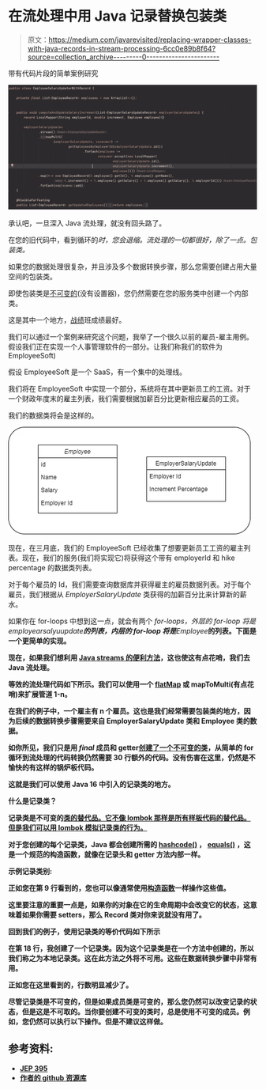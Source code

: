 # 在流处理中用 Java 记录替换包装类

> 原文：<https://medium.com/javarevisited/replacing-wrapper-classes-with-java-records-in-stream-processing-6cc0e89b8f64?source=collection_archive---------0----------------------->

带有代码片段的简单案例研究

![](img/1f4a73cbe6959591258a58bbdb5141d7.png)

承认吧，一旦深入 Java 流处理，就没有回头路了。

在您的旧代码中，看到循环的*时，您会退缩。流处理的一切都很好，除了一点。包装类。*

如果您的数据处理很复杂，并且涉及多个数据转换步骤，那么您需要创建占用大量空间的包装类。

即使包装类是[不可变的](/javarevisited/how-to-create-an-immutable-list-list-and-map-in-java-5ac1254c128?source=---------31------------------)(没有设置器)，您仍然需要在您的服务类中创建一个内部类。

这是其中一个地方，[战绩](https://openjdk.java.net/jeps/395)班成绩最好。

我们可以通过一个案例来研究这个问题，我举了一个很久以前的雇员-雇主用例。假设我们正在实现一个人事管理软件的一部分。让我们称我们的软件为 EmployeeSoft)

假设 EmployeeSoft 是一个 SaaS，有一个集中的处理线。

我们将在 EmployeeSoft 中实现一个部分，系统将在其中更新员工的工资。对于一个财政年度末的雇主列表，我们需要根据加薪百分比更新相应雇员的工资。

我们的数据类将会是这样的。

[![](img/69cba92ccfdb23394f658ff203cbb6b6.png)](https://javarevisited.blogspot.com/2018/02/java-9-example-factory-methods-for-collections-immutable-list-set-map.html)

现在，在三月底，我们的 EmployeeSoft 已经收集了想要更新员工工资的雇主列表。现在，我们的服务(我们将实现它)将获得这个带有 employerId 和 hike percentage 的数据类列表。

对于每个雇员的 Id，我们需要查询数据库并获得雇主的雇员数据列表。对于每个雇员，我们根据从 *EmployerSalaryUpdate* 类获得的加薪百分比来计算新的薪水。

如果你在 for-loops 中想到这一点，就会有两个 *for-loops，*外层的 *for-loop* 将是***employearsalyuupdate****的列表，内层的 *for-loop* 将是****Employee***的列表。下面是一个更简单的实现。**

**现在，如果我们想利用 [Java streams 的便利方法](https://www.java67.com/2014/04/java-8-stream-examples-and-tutorial.html)，这也使这有点花哨，我们去 Java 流处理。**

**等效的流处理代码如下所示。我们可以使用一个 [flatMap](https://javarevisited.blogspot.com/2016/03/difference-between-map-and-flatmap-in-java8.html) 或 mapToMulti(有点花哨)来扩展管道 1-n。**

**在我们的例子中，一个雇主有 n 个雇员。这也是我们经常需要包装类的地方，因为后续的数据转换步骤需要来自 EmployerSalaryUpdate 类和 Employee 类的数据。**

**如你所见，我们只是用 ***final*** 成员和 getter[创建了一个不可变的类](http://javarevisited.blogspot.sg/2013/03/how-to-create-immutable-class-object-java-example-tutorial.html)，从简单的 for 循环到流处理的代码转换仍然需要 30 行额外的代码。没有伤害在这里，仍然是不愉快的有这样的锅炉板代码。**

**这就是我们可以使用 Java 16 中引入的记录类的地方。**

**什么是记录类？**

**记录类是不可变的[类的替代品。它不像 lombok 那样是所有样板代码的替代品。但是我们可以用 lombok 模拟记录类的行为。](https://docs.oracle.com/javase/tutorial/essential/concurrency/immutable.html)**

**对于您创建的每个记录类，Java 都会创建所需的 [hashcode()](http://www.java67.com/2013/04/example-of-overriding-equals-hashcode-compareTo-java-method.html) ， [equals()](https://javarevisited.blogspot.com/2012/12/difference-between-equals-method-and-equality-operator-java.html#axzz5Y4Kd7uK1) ，这是一个规范的构造函数，就像在记录头和 getter 方法内部一样。**

**示例记录类别:**

**正如您在第 9 行看到的，您也可以像通常使用[构造函数](https://javarevisited.blogspot.com/2012/01/what-is-constructor-overloading-in-java.html#axzz6j8KhisSX)一样操作这些值。**

**这里要注意的重要一点是，如果你的对象在它的生命周期中会改变它的状态，这意味着如果你需要 setters，那么 Record 类对你来说就没有用了。**

**回到我们的例子，使用记录类的等价代码如下所示**

**在第 18 行，我创建了一个记录类。因为这个记录类是在一个方法中创建的，所以我们称之为本地记录类。这在此方法之外将不可用。这些在数据转换步骤中非常有用。**

**正如您在这里看到的，行数明显减少了。**

**尽管记录类是不可变的，但是如果成员类是可变的，那么您仍然可以改变记录的状态，但是这是不可取的。当你要创建不可变的类时，总是使用不可变的成员。例如，您仍然可以执行以下操作。但是不建议这样做。**

## **参考资料:**

*   **[JEP 395](https://openjdk.java.net/jeps/395)**
*   **[作者的 github 资源库](https://github.com/mrajaian/personnel-management)**